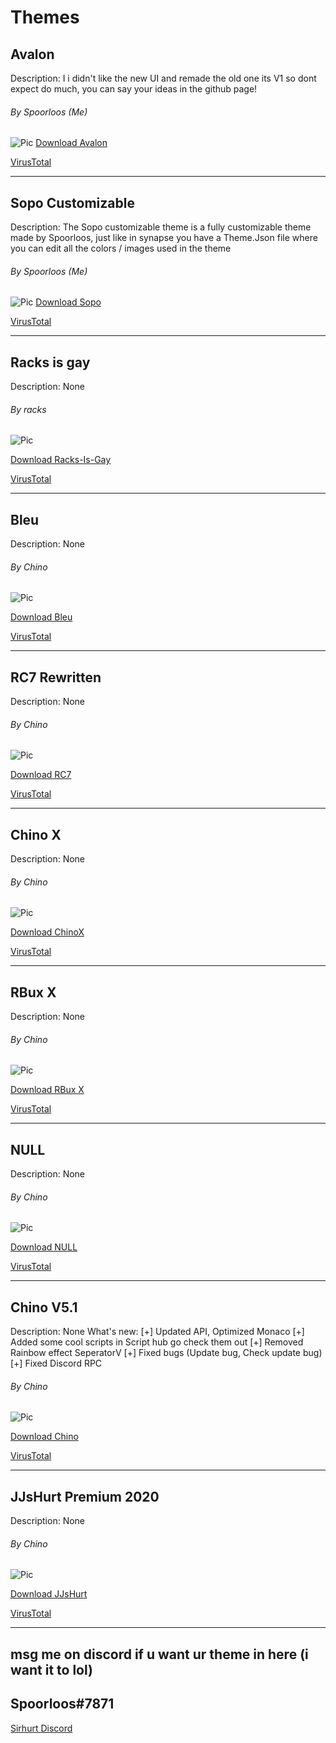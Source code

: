 # Themes
## Avalon
Description: I i didn't like the new UI and remade the old one
its V1 so dont expect do much, you can say your ideas in the
github page! 
###### By Spoorloos (Me)
![Pic](https://cdn.discordapp.com/attachments/651997885751230483/692046129541546124/Naamloos.png)
<a href="https://github.com/SpoorloosYT/SirHurtThemes/releases/tag/Avalon">Download Avalon</a>

<a href="https://www.virustotal.com/gui/file/cb253134ad07ef7ebf118bdbd46300405956aff5d191487ee579c31005aafe0b/detection">VirusTotal</a>

<hr>

## Sopo Customizable
Description: The Sopo customizable theme is a fully customizable theme made by Spoorloos,
just like in synapse you have a Theme.Json file where you can edit all the 
colors / images used in the theme
###### By Spoorloos (Me)
![Pic](https://i.imgur.com/lriyTuG.png)
<a href="https://github.com/SpoorloosYT/SirHurtThemes/releases/tag/Sopo">Download Sopo</a>

<a href="https://www.virustotal.com/gui/file/6c36c5ed6739e915c79f51aa6cd42f3551e1a579a98d09dfd866e1facf9081e3/detection">VirusTotal</a>

<hr>

## Racks is gay
Description: None
###### By racks
![Pic](https://end-your.life/f7eCAf2cf1cf2B78.png)

<a href="https://cdn.discordapp.com/attachments/651997885751230483/695191144832696320/racks_is_gay.zip">Download Racks-Is-Gay</a>

<a href="https://www.virustotal.com/gui/file/91ffe9c1ec5f0fa951ef798c0def4aa497db8d663b5c4172e4f66b7637ca1e2f/detection">VirusTotal</a>

<hr>

## Bleu
Description: None
###### By Chino
![Pic](https://cdn.discordapp.com/attachments/651997885751230483/689140265746694222/unknown.png)

<a href="https://mega.nz/#!euRHyS4Y!uuowz3UFu05GrSDKuxj9knToo6__jeWbiLNZEgwSeig">Download Bleu</a>

<a href="https://www.virustotal.com/gui/file/91ffe9c1ec5f0fa951ef798c0def4aa497db8d663b5c4172e4f66b7637ca1e2f/detection">VirusTotal</a>

<hr>

## RC7 Rewritten
Description: None
###### By Chino
![Pic](https://cdn.discordapp.com/attachments/651997885751230483/689046800132341801/unknown.png)

<a href="https://mega.nz/#!L6o3VQKD!uHO9uaWYyXFK5f6crYCDCW8lkg6z9eBWuQLzPK3MpFA">Download RC7</a>

<a href="https://www.virustotal.com/gui/file/5d96b4314448b391d37d3e98f7753c27190cb9dbc439c122df1c0c81ac6327a3/detection">VirusTotal</a>

<hr>

## Chino X
Description: None
###### By Chino
![Pic](https://cdn.discordapp.com/attachments/651997885751230483/686003881163096104/unknown.png)

<a href="https://mega.nz/#!CqQRBAzD!l1EwcmgobJYJle63HjTGfZzgkDel-xngJF4li-5OJaM">Download ChinoX</a>

<a href="https://www.virustotal.com/gui/file/c950075a27bb50e05ed5fe27fb0637855c9af9c9e7ab30ea9d4b6544c5ffaad8/detection">VirusTotal</a>

<hr>

## RBux X
Description: None
###### By Chino
![Pic](https://cdn.discordapp.com/attachments/651997885751230483/682796479068373046/unknown.png)

<a href="https://mega.nz/#!fvIyiSRR!LrPqJ3x24x0Qts9G9TElA1G_36VUpx-IQM57W4l3K7I">Download RBux X</a>

<a href="https://www.virustotal.com/gui/file/3f7422fe0689a0e90ac336f38b950cd8fabaa0e0b731482adafb10fcec0bf80e/detection">VirusTotal</a>

<hr>

## NULL
Description: None
###### By Chino
![Pic](https://cdn.discordapp.com/attachments/651997885751230483/681068473497288714/Null.png)

<a href="https://mega.nz/#!L6gVxLZL!znXJ0PFFaFAkOWutD45XpQJb6mf4hocLPX-ueX17lhY">Download NULL</a>

<a href="https://www.virustotal.com/gui/file/659051c3dd099d29a2b1c242ce2479b5d00a07719e533c16a06fc63845cba66a/detection">VirusTotal</a>

<hr>

## Chino V5.1
Description: None
What's new:
  [+] Updated API, Optimized Monaco
  [+] Added some cool scripts in Script hub go check them out
  [+] Removed Rainbow effect SeperatorV
  [+] Fixed bugs (Update bug, Check update bug)
  [+] Fixed Discord RPC
###### By Chino
![Pic](https://cdn.discordapp.com/attachments/651997885751230483/679682977474805767/Annotation_2020-02-19_203650.png)

<a href="https://mega.nz/#!SuomDKLb!B3mGnhAtWRVaJN4YYD-un6dMa_moTckqFdz_GrBneO8">Download Chino</a>

<a href="https://www.virustotal.com/gui/file/ebc73974d7686e3804f92e60f76658ba1f89dc594a38bacbf32adad94ab5bed1/detection">VirusTotal</a>

<hr>

## JJsHurt Premium 2020
Description: None
###### By Chino
![Pic](https://cdn.discordapp.com/attachments/651997885751230483/678559868591931422/JJsHurt_Premium.png)

<a href="https://mega.nz/#!K6BmmSga!gazCuYaSWAJs2VrAwIwLzIASr9Sy88JdW2GA-oV3knc">Download JJsHurt</a>

<a href="https://www.virustotal.com/gui/file/9c063efb9abe469ffc33a687b197eaf504bd4be61e20f22e6985be4a46fc5737/detection">VirusTotal</a>

<hr>


## msg me on discord if u want ur theme in here (i want it to lol)
## Spoorloos#7871
<a href="https://discord.gg/JwCU7jr">Sirhurt Discord</a>

